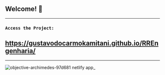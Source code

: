 ## Welcome! 👋
--------------------------------------------------------------------------

### `Access the Project:`

## https://gustavodocarmokamitani.github.io/RREngenharia/

--------------------------------------------------------------------------

![objective-archimedes-97d681 netlify app_](https://user-images.githubusercontent.com/26381791/156615418-9eb6ab7f-2485-4e8e-8d9f-bad31df2a0b5.png)

